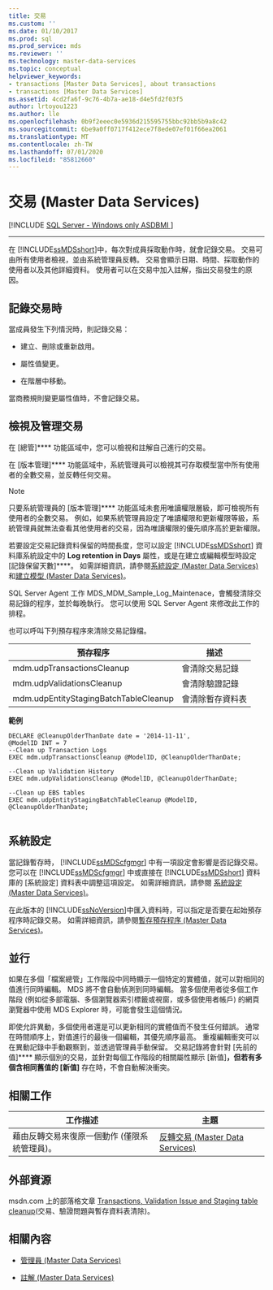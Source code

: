 ```yaml
---
title: 交易
ms.custom: ''
ms.date: 01/10/2017
ms.prod: sql
ms.prod_service: mds
ms.reviewer: ''
ms.technology: master-data-services
ms.topic: conceptual
helpviewer_keywords:
- transactions [Master Data Services], about transactions
- transactions [Master Data Services]
ms.assetid: 4cd2fa6f-9c76-4b7a-ae18-d4e5fd2f03f5
author: lrtoyou1223
ms.author: lle
ms.openlocfilehash: 0b9f2eeec0e5936d215595755bbc92bb5b9a8c42
ms.sourcegitcommit: 6be9a0ff0717f412ece7f8ede07ef01f66ea2061
ms.translationtype: MT
ms.contentlocale: zh-TW
ms.lasthandoff: 07/01/2020
ms.locfileid: "85812660"
---
```

# <a name="transactions-master-data-services"></a>交易 (Master Data Services)

[!INCLUDE [SQL Server - Windows only ASDBMI  ](../includes/applies-to-version/sql-windows-only-asdbmi.md)]



--------------------------------------------------
  在 [!INCLUDE[ssMDSshort](../includes/ssmdsshort-md.md)]中，每次對成員採取動作時，就會記錄交易。 交易可由所有使用者檢視，並由系統管理員反轉。 交易會顯示日期、時間、採取動作的使用者以及其他詳細資料。 使用者可以在交易中加入註解，指出交易發生的原因。  
  
## <a name="when-transaction-are-recorded"></a>記錄交易時  
 當成員發生下列情況時，則記錄交易：  
  
-   建立、刪除或重新啟用。  
  
-   屬性值變更。  
  
-   在階層中移動。  
  
 當商務規則變更屬性值時，不會記錄交易。  
  
## <a name="view-and-manage-transactions"></a>檢視及管理交易  
 在 [總管]**** 功能區域中，您可以檢視和註解自己進行的交易。 
  
 在 [版本管理]**** 功能區域中，系統管理員可以檢視其可存取模型當中所有使用者的全數交易，並反轉任何交易。
 
> [!NOTE]  
>  只要系統管理員的 [版本管理]**** 功能區域未套用唯讀權限層級，即可檢視所有使用者的全數交易。 例如，如果系統管理員設定了唯讀權限和更新權限等級，系統管理員就無法查看其他使用者的交易，因為唯讀權限的優先順序高於更新權限。
  
 若要設定交易記錄資料保留的時間長度，您可以設定 [!INCLUDE[ssMDSshort](../includes/ssmdsshort-md.md)] 資料庫系統設定中的 **Log retention in Days** 屬性，或是在建立或編輯模型時設定 [記錄保留天數]****。 如需詳細資訊，請參閱[系統設定 &#40;Master Data Services&#41;](../master-data-services/system-settings-master-data-services.md) 和[建立模型 &#40;Master Data Services&#41;](../master-data-services/create-a-model-master-data-services.md)。  
  
 SQL Server Agent 工作 MDS_MDM_Sample_Log_Maintenace，會觸發清除交易記錄的程序，並於每晚執行。 您可以使用 SQL Server Agent 來修改此工作的排程。  
  
 也可以呼叫下列預存程序來清除交易記錄檔。  
  
|預存程序|描述|  
|----------------------|-----------------|  
|mdm.udpTransactionsCleanup|會清除交易記錄|  
|mdm.udpValidationsCleanup|會清除驗證記錄|  
|mdm.udpEntityStagingBatchTableCleanup|會清除暫存資料表|  
  
 **範例**  
  
```  
DECLARE @CleanupOlderThanDate date = '2014-11-11',  
@ModelID INT = 7  
--Clean up Transaction Logs  
EXEC mdm.udpTransactionsCleanup @ModelID, @CleanupOlderThanDate;  
  
--Clean up Validation History  
EXEC mdm.udpValidationsCleanup @ModelID, @CleanupOlderThanDate;  
  
--Clean up EBS tables  
EXEC mdm.udpEntityStagingBatchTableCleanup @ModelID, @CleanupOlderThanDate;  
  
```  
  
## <a name="system-settings"></a>系統設定  
 當記錄暫存時， [!INCLUDE[ssMDScfgmgr](../includes/ssmdscfgmgr-md.md)] 中有一項設定會影響是否記錄交易。 您可以在 [!INCLUDE[ssMDScfgmgr](../includes/ssmdscfgmgr-md.md)] 中或直接在 [!INCLUDE[ssMDSshort](../includes/ssmdsshort-md.md)] 資料庫的 [系統設定] 資料表中調整這項設定。 如需詳細資訊，請參閱 [系統設定 &#40;Master Data Services&#41;](../master-data-services/system-settings-master-data-services.md)。  
  
 在此版本的 [!INCLUDE[ssNoVersion](../includes/ssnoversion-md.md)]中匯入資料時，可以指定是否要在起始預存程序時記錄交易。 如需詳細資訊，請參閱[暫存預存程序 &#40;Master Data Services&#41;](../master-data-services/staging-stored-procedure-master-data-services.md)。  
  
## <a name="concurrency"></a>並行  
 如果在多個「檔案總管」工作階段中同時顯示一個特定的實體值，就可以對相同的值進行同時編輯。 MDS 將不會自動偵測到同時編輯。 當多個使用者從多個工作階段 (例如從多部電腦、多個瀏覽器索引標籤或視窗，或多個使用者帳戶) 的網頁瀏覽器中使用 MDS Explorer 時，可能會發生這個情況。  
  
 即使允許異動，多個使用者還是可以更新相同的實體值而不發生任何錯誤。 通常在時間順序上，對值進行的最後一個編輯，其優先順序最高。 重複編輯衝突可以在異動記錄中手動觀察到，並透過管理員手動保留。 交易記錄將會針對 [先前的值]**** 顯示個別的交易，並針對每個工作階段的相關屬性顯示 [新值]****，但若有多個含相同舊值的 [新值]**** 存在時，不會自動解決衝突。  
  
## <a name="related-tasks"></a>相關工作  
  
|工作描述|主題|  
|----------------------|-----------|  
|藉由反轉交易來復原一個動作 (僅限系統管理員)。|[反轉交易 &#40;Master Data Services&#41;](../master-data-services/reverse-a-transaction-master-data-services.md)|  
  
## <a name="external-resources"></a>外部資源  
 msdn.com 上的部落格文章 [Transactions, Validation Issue and Staging table cleanup](https://go.microsoft.com/fwlink/p/?LinkId=615374)(交易、驗證問題與暫存資料表清除)。  
  
## <a name="related-content"></a>相關內容  
  
-   [管理員 &#40;Master Data Services&#41;](../master-data-services/administrators-master-data-services.md)  
  
-   [註解 &#40;Master Data Services&#41;](../master-data-services/annotations-master-data-services.md)  
  
  
